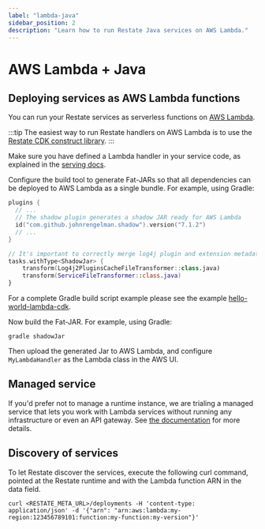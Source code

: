 ```yaml
---
label: "lambda-java"
sidebar_position: 2
description: "Learn how to run Restate Java services on AWS Lambda."
---
```


# AWS Lambda + Java

## Deploying services as AWS Lambda functions
You can run your Restate services as serverless functions on [AWS Lambda](https://aws.amazon.com/lambda/).

:::tip
The easiest way to run Restate handlers on AWS Lambda is to use the [Restate CDK construct library](/services/deployment/cdk).
:::

Make sure you have defined a Lambda handler in your service code, as explained in the [serving docs](/services/sdk/serving#restate-lambda-handler).

Configure the build tool to generate Fat-JARs so that all dependencies can be deployed to AWS Lambda as a single bundle. For example, using Gradle:

```kotlin
plugins {
  // ...
  // The shadow plugin generates a shadow JAR ready for AWS Lambda
  id("com.github.johnrengelman.shadow").version("7.1.2")
  // ...
}

// It's important to correctly merge log4j plugin and extension metadata, otherwise certain logging features may break
tasks.withType<ShadowJar> {
    transform(Log4j2PluginsCacheFileTransformer::class.java)
    transform(ServiceFileTransformer::class.java)
}
```

For a complete Gradle build script example please see the example [hello-world-lambda-cdk](https://github.com/restatedev/examples/blob/main/kotlin/hello-world-lambda-cdk/lambda/build.gradle.kts).

Now build the Fat-JAR. For example, using Gradle:

```shell
gradle shadowJar
```

Then upload the generated Jar to AWS Lambda, and configure `MyLambdaHandler` as the Lambda class in the AWS UI.

## Managed service
If you'd prefer not to manage a runtime instance, we are trialing a managed service that lets you work
with Lambda services without running any infrastructure or even an API gateway.
See [the documentation](/restate/managed_service) for more details.

## Discovery of services

To let Restate discover the services, execute the following curl command,
pointed at the Restate runtime and with the Lambda function ARN in the data field.

```shell
curl <RESTATE_META_URL>/deployments -H 'content-type: application/json' -d '{"arn": "arn:aws:lambda:my-region:123456789101:function:my-function:my-version"}'
```

